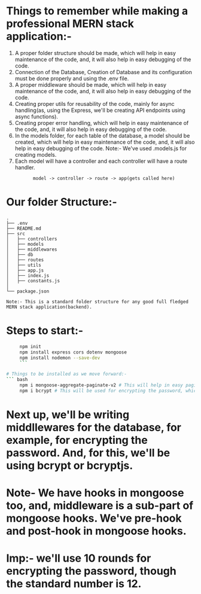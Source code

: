 # Things to remember while making a professional MERN stack application:-

1. A proper folder structure should be made, which will help in easy maintenance of the code, and, it will also help in easy debugging of the code.
2. Connection of the Database, Creation of Database and its configuration must be done properly and using the .env file.
3. A proper middleware should be made, which will help in easy maintenance of the code, and, it will also help in easy debugging of the code.
4. Creating proper utils for reusability of the code, mainly for async handling(as, using the Express, we'll be creating API endpoints using async functions).
5. Creating proper error handling, which will help in easy maintenance of the code, and, it will also help in easy debugging of the code.
6. In the models folder, for each table of the database, a model should be created, which will help in easy maintenance of the code, and, it will also help in easy debugging of the code. Note:- We've used .models.js for creating models.
7. Each model will have a controller and each controller will have a route handler.
``` flow
          model -> controller -> route -> app(gets called here)
```          


# Our folder Structure:-
```
.
├── .env
├── README.md
├── src
│   ├── controllers
│   ├── models
│   ├── middlewares
│   ├── db
│   ├── routes
│   ├── utils
│   ├── app.js
│   ├── index.js
│   ├── constants.js
│   
└── package.json

Note:- This is a standard folder structure for any good full fledged MERN stack application(backend). 
```


# Steps to start:-
``` bash
     npm init
     npm install express cors dotenv mongoose
     npm install nodemon --save-dev
     ```

# Things to be installed as we move forward:-
``` bash
     npm i mongoose-aggregate-paginate-v2 # This will help in easy pagination of the results but, more than that, it'll help us in mongoose aggregate pipeline. 
     npm i bcrypt # This will be used for encrypting the password, which will also be a part of the mongoose middleware.
```     


# Next up, we'll be writing middllewares for the database, for example, for encrypting the password. And, for this, we'll be using bcrypt or bcryptjs.
# Note- We have hooks in mongoose too, and, middleware is a sub-part of mongoose hooks. We've pre-hook and post-hook in mongoose hooks. 
# Imp:- we'll use 10 rounds for encrypting the password, though the standard number is 12. 